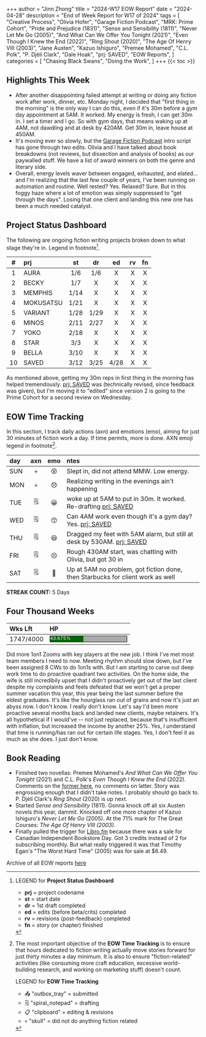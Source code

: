 +++
author = "Jinn Zhong"
title = "2024-W17 EOW Report"
date = "2024-04-28"
description = "End of Week Report for W17 of 2024"
tags = [
    "Creative Process",
    "Olivia Hofer",
    "Garage Fiction Podcast",
    "MRK: Prime Cohort",
    "Pride and Prejudice (1831)",
    "Sense and Sensibility (1811)",
    "Never Let Me Go (2005)",
    "And What Can We Offer You Tonight (2021)",
    "Even Though I Knew the End (2022)",
    "Ring Shout (2020)",
    "The Age Of Henry VIII (2003)",
    "Jane Austen",
    "Kazuo Ishiguro",
    "Premee Mohamed",
    "C.L. Polk",
    "P. Djèlí Clark",
    "Dale Hoak",
    "prj: SAVED",
    "EOW Reports",
]
categories = [
    "Chasing Black Swans",
    "Doing the Work",
]
+++
{{< toc >}}

## Highlights This Week

* After another disappointing failed attempt at writing or doing any fiction work after work, dinner, etc. Monday night, I decided that "first thing in the morning" is the only way I can do this, even if it's 30m before a gym day appointment at 5AM. It worked. My energy is fresh, I can get 30m in. I set a timer and I go. So with gym days, that means waking up at 4AM, not dawdling and at desk by 420AM. Get 30m in, leave house at 450AM.
* It's moving ever so slowly, but the [Garage Fiction Podcast](http://garagefiction.com) intro script has gone through two edits. Olivia and I have talked about book breakdowns (not reviews, but dissection and analysis of books) as our paywalled stuff. We have a list of award winners on both the genre and literary side.
* Overall, energy levels waver between engaged, exhausted, and elated... and I'm realizing that the last few couple of years, I've been running on automation and routine. Well rested? Yes. Relaxed? Sure. But in this foggy haze where a lot of emotion was simply suppressed to "get through the days". Losing that one client and landing this new one has been a much needed catalyst. 
  
## Project Status Dashboard

The following are ongoing fiction writing projects broken down to what stage they're in. Legend in footnote[^1].

| # | prj | st | dr | ed | rv | fn | 
| :---: | :--- | :---: | :---: | :---: |  :---: |  :---: |
| 1 | AURA | 1/6 | 1/6 | X | X | X | 
| 2 | BECKY | 1/7 | X | X | X | X | 
| 3 | MEMPHIS | 1/14 | X | X | X | X | 
| 4 | MOKUSATSU | 1/21 | X | X | X | X | 
| 5 | VARIANT | 1/28 | 1/29 | X | X | X | X | 
| 6 | MINOS | 2/11 | 2/27 | X | X | X | X | 
| 7 | YOKO | 2/18 | X | X | X | X | X | 
| 8 | STAR | 3/3 | X | X | X | X | X | 
| 9 | BELLA | 3/10 | X | X | X | X | X |
| 10 | SAVED | 3/12 | 3/25 | 4/28 | X | X | X |

As mentioned above, getting my 30m reps in first thing in the morning has helped tremendously. [prj: SAVED](https://journal.jinnzhong.com/tags/prj-saved/) was (technically revised, since feedback was given), but I'm moving it to "edited" since version 2 is going to the Prime Cohort for a second review on Wednesday.

## EOW Time Tracking

In this section, I track daily actions (axn) and emotions (emo), aiming for just 30 minutes of fiction work a day. If time permits, more is done. AXN emoji legend in footnote[^2].

| day | axn | emo | ntes |
| :--- | :---: | :---: | :--- |
| SUN | :skull: | :dizzy_face: | Slept in, did not attend MMW. Low energy. |
| MON | :skull: | :disappointed: | Realizing writing in the evenings ain't happening |
| TUE | :spiral_notepad: | :grinning: | woke up at 5AM to put in 30m. It worked. Re-drafting [prj: SAVED](https://journal.jinnzhong.com/tags/prj-saved/) |
| WED | :spiral_notepad: | :kissing_smiling_eyes: | Can 4AM work even though it's a gym day? Yes. [prj: SAVED](https://journal.jinnzhong.com/tags/prj-saved/) |
| THU | :spiral_notepad: | :satisfied: | Dragged my feet with 5AM alarm, but still at desk by 530AM. [prj: SAVED](https://journal.jinnzhong.com/tags/prj-saved/)|
| FRI | :spiral_notepad: | :persevere: | Rough 430AM start, was chatting with Olivia, but got 30 in |
| SAT | :spiral_notepad: | :triumph: | Up at 5AM no problem, got fiction done, then Starbucks for client work as well |

**STREAK COUNT:** 5 Days

## Four Thousand Weeks

| Wks Lft | HP |
| :--- | :--- |
| 1747/4000 | <div style="width:200px;height:15px;background:#AAAAAA;border:1.3px solid #000000;"><div style="width:43.675%;height:15px;background:#006600;font-size:12px; color:white; line-height:12px;">43.675%</div></div> |

Did more 1on1 Zooms with key players at the new job. I think I've met most team members I need to now. Meeting rhythm should slow down, but I've been assigned 8 CWs to do 1on1s with. But I am starting to carve out deep work time to do proactive quadrant two activities. On the home side, the wife is still incredibily upset that I didn't proactively get out of the last client despite my complaints and feels defeated that we won't get a proper summer vacation this year, this year being the last summer before the eldest graduates. It's like the hourglass ran out of grains and now it's just an abyss now. I don't know. I really don't know. Let's say I'd been more proactive several months back and landed new clients, maybe retainers. It's all hypothetical if I would've -- not just replaced, because that's insufficient with inflation, but increased the income by another 25%. Yes, I understand that time is running/has ran out for certain life stages. Yes, I don't feel it as much as she does. I just don't know. 

## Book Reading

* Finished two novellas: Premee Mohamed's _And What Can We Offer You Tonight_ (2021) and C.L. Polk's _Even Though I Knew the End_ (2022). Comments on the [former here](https://journal.jinnzhong.com/commentary-and-what-can-we-offer-you-tonight-2021/), no comments on latter. Story was engrossing enough that I didn't take notes. I probably should go back to. P. Djèlí Clark's _Ring Shout_ (2020) is up next.
* Started _Sense and Sensibility_ (1811). Gonna knock off all six Austen novels this year, dammit. Knocked off one more chapter of Kazuo Ishiguro's _Never Let Me Go_ (2005). At the 71% mark for The Great Courses: _The Age Of Henry VIII (2003)_.
* Finally pulled the trigger for [Libro.fm](https://libro.fm/referral?rf_code=lfm563952) because there was a sale for Canadian Independent Bookstore Day. Got 3 credits instead of 2 for subscribing monthly. But what really triggered it was that Timothy Egan's "The Worst Hard Time" (2005) was for sale at $6.49.
  
Archive of all EOW reports [here](https://journal.jinnzhong.com/tags/eow-reports/)

[^1]: LEGEND for **Project Status Dashboard**

    * **prj** = project codename
    * **st** = start date
    * **dr** = 1st draft completed
    * **ed** = edits (before beta/crits) completed
    * **rv** = revisions (post-feedback) completed
    * **fn** = story (or chapter) finished

[^2]: The most important objective of the **EOW Time Tracking** is to ensure that hours dedicated to  fiction writing actually move stories forward for just thirty minutes a day minimum. It is also to ensure "fiction-related" activities (like consuming more craft education, excessive world-building research, and working on marketing stuff) doesn't count.
    
    LEGEND for **EOW Time Tracking**
    * 📤 "outbox_tray" = submitted
    * 🗒️ "spiral_notepad" = drafting
    * 📋 "clipboard" = editing & revisions
    * 💀 "skull" = did not do anything fiction related


